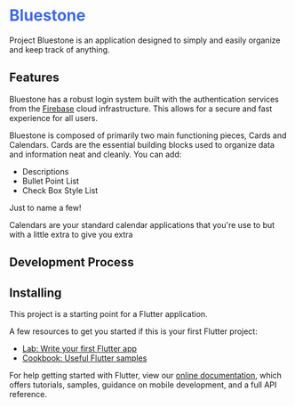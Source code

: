 # <span style="color:royalblue"> Bluestone

Project Bluestone is an application designed to simply and easily organize and keep track of anything. 

## Features

Bluestone has a robust login system built with the authentication services from the [Firebase](https://firebase.google.com) cloud infrastructure. This allows for a secure and fast experience for all users. 

Bluestone is composed of primarily two main functioning pieces, Cards and Calendars.
Cards are the essential building blocks used to organize data and information neat and cleanly. You can add:
 - Descriptions
 - Bullet Point List
 - Check Box Style List

Just to name a few! 

Calendars are your standard calendar applications that you're use to but with a little extra to give you extra 

## Development Process

## Installing

This project is a starting point for a Flutter application.

A few resources to get you started if this is your first Flutter project:

- [Lab: Write your first Flutter app](https://flutter.io/docs/get-started/codelab)
- [Cookbook: Useful Flutter samples](https://flutter.io/docs/cookbook)

For help getting started with Flutter, view our 
[online documentation](https://flutter.io/docs), which offers tutorials, 
samples, guidance on mobile development, and a full API reference.
